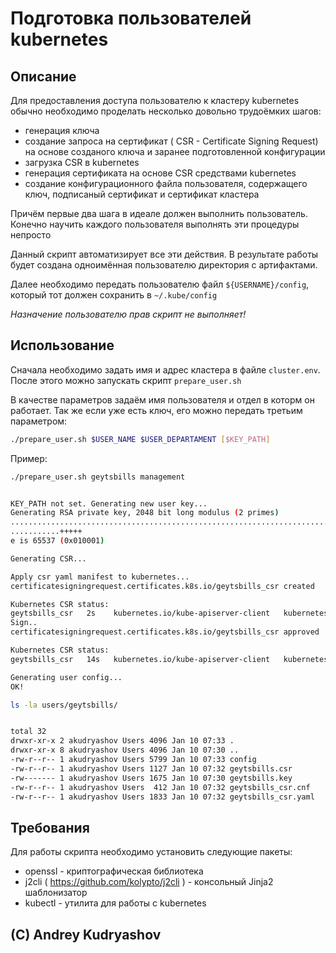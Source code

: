 # Подготовка пользователей kubernetes

## Описание

Для предоставления доступа пользователю к кластеру kubernetes обычно необходимо проделать несколько довольно трудоёмких шагов:
- генерация ключа
- создание запроса на сертификат ( CSR - Certificate Signing Request) на основе созданого ключа и заранее подготовленной конфигурации
- загрузка CSR в kubernetes
- генерация сертификата на основе CSR средствами kubernetes
- создание конфигурационного файла пользователя, содержащего ключ, подписаный сертификат и сертификат кластера

Причём первые два шага в идеале должен выполнить пользователь. Конечно научить каждого пользователя выполнять эти процедуры непросто

Данный скрипт автоматизирует все эти действия. В результате работы будет создана одноимённая пользователю директория с артифактами.

Далее необходимо передать пользователю файл `${USERNAME}/config`, который тот должен сохранить в `~/.kube/config`

*Назначение пользователю прав скрипт не выполняет!*

## Использование

Сначала необходимо задать имя и адрес кластера в файле `cluster.env`. После этого можно запускать скрипт `prepare_user.sh`

В качестве параметров задаём имя пользователя и отдел в которм он работает. Так же если уже есть ключ, его можно передать третьим параметром:

```bash
./prepare_user.sh $USER_NAME $USER_DEPARTAMENT [$KEY_PATH]
```

Пример:

```bash
./prepare_user.sh geytsbills management


KEY_PATH not set. Generating new user key...
Generating RSA private key, 2048 bit long modulus (2 primes)
............................................................................+++++
...........+++++
e is 65537 (0x010001)

Generating CSR...

Apply csr yaml manifest to kubernetes...
certificatesigningrequest.certificates.k8s.io/geytsbills_csr created

Kubernetes CSR status: 
geytsbills_csr   2s    kubernetes.io/kube-apiserver-client   kubernetes-admin   <none>              Pending
Sign..
certificatesigningrequest.certificates.k8s.io/geytsbills_csr approved

Kubernetes CSR status: 
geytsbills_csr   14s   kubernetes.io/kube-apiserver-client   kubernetes-admin   <none>              Approved,Issued

Generating user config...
OK!
```

```bash
ls -la users/geytsbills/


total 32
drwxr-xr-x 2 akudryashov Users 4096 Jan 10 07:33 .
drwxr-xr-x 8 akudryashov Users 4096 Jan 10 07:30 ..
-rw-r--r-- 1 akudryashov Users 5799 Jan 10 07:33 config
-rw-r--r-- 1 akudryashov Users 1127 Jan 10 07:32 geytsbills.csr
-rw------- 1 akudryashov Users 1675 Jan 10 07:30 geytsbills.key
-rw-r--r-- 1 akudryashov Users  412 Jan 10 07:32 geytsbills_csr.cnf
-rw-r--r-- 1 akudryashov Users 1833 Jan 10 07:32 geytsbills_csr.yaml
```


## Требования
Для работы скрипта необходимо установить следующие пакеты:
- openssl - криптографическая библиотека
- j2cli ( https://github.com/kolypto/j2cli ) - консольный Jinja2 шаблонизатор
- kubectl - утилита для работы с kubernetes

## (C) Andrey Kudryashov
